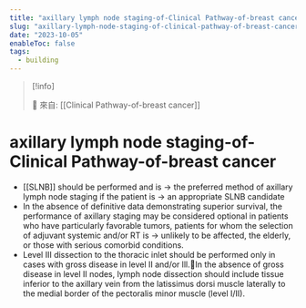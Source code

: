 ```yaml
---
title: "axillary lymph node staging-of-Clinical Pathway-of-breast cancer"
slug: "axillary-lymph-node-staging-of-clinical-pathway-of-breast-cancer"
date: "2023-10-05"
enableToc: false
tags:
  - building
---
```


> [!info]
>
> 🌱 來自: [[Clinical Pathway-of-breast cancer]]

# axillary lymph node staging-of-Clinical Pathway-of-breast cancer

- [[SLNB]] should be performed and is → the preferred method of axillary lymph node staging if the patient is → an appropriate SLNB candidate
- In the absence of definitive data demonstrating superior survival, the performance of axillary staging may be considered optional in patients who have particularly favorable tumors, patients for whom the selection of adjuvant systemic and/or RT is → unlikely to be affected, the elderly, or those with serious comorbid conditions.
- Level III dissection to the thoracic inlet should be performed only in cases with gross disease in level II and/or lll.In the absence of gross disease in level II nodes, lymph node dissection should include tissue inferior to the axillary vein from the latissimus dorsi muscle laterally to the medial border of the pectoralis minor muscle (level I/II).
